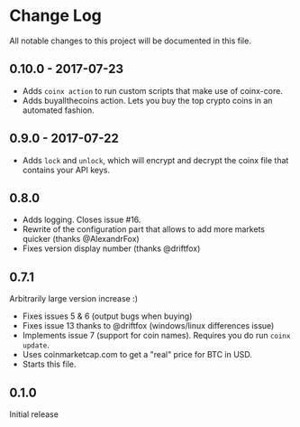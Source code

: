 # Change Log
All notable changes to this project will be documented in this file.

## 0.10.0 - 2017-07-23
- Adds `coinx action` to run custom scripts that make use of coinx-core. 
- Adds buyallthecoins action. Lets you buy the top crypto coins in an automated fashion.

## 0.9.0 - 2017-07-22
- Adds `lock` and `unlock`, which will encrypt and decrypt the coinx file that contains your API keys.

## 0.8.0
- Adds logging. Closes issue #16.
- Rewrite of the configuration part that allows to add more markets quicker (thanks @AlexandrFox)
- Fixes version display number (thanks @driftfox)


## 0.7.1
Arbitrarily large version increase :)
- Fixes issues 5 & 6 (output bugs when buying)
- Fixes issue 13 thanks to @driftfox (windows/linux differences issue)
- Implements issue 7 (support for coin names). Requires you do run `coinx update`.
- Uses coinmarketcap.com to get a "real" price for BTC in USD.
- Starts this file.

## 0.1.0
Initial release
